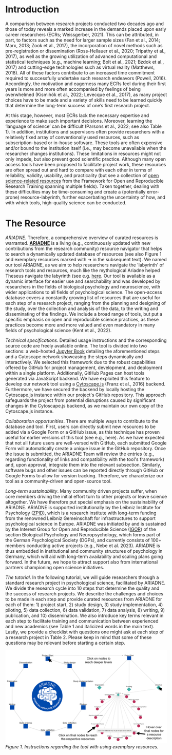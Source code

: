 # Introduction

A comparison between research projects conducted two decades ago and those of today reveals a marked increase in the demands placed upon early career researchers (ECRs; Weissgerber, 2021). This can be attributed, in part, to factors such as the need for larger sample sizes (Fan et al., 2014; Marx, 2013; Zook et al., 2017), the incorporation of novel methods such as pre-registration or dissemination (Ross-Hellauer et al., 2020; Tripathy et al., 2017), as well as the growing utilization of advanced computational and statistical techniques (e.g., machine learning; Bolt et al., 2021; Bzdok et al., 2017) and cutting-edge technologies such as virtual reality (Matthews, 2018). All of these factors contribute to an increased time commitment required to successfully undertake such research endeavors (Powell, 2016). Accordingly, the motivation and eagerness many ECRs feel during their first years is more and more often accompanied by feelings of being overwhelmed (Kismihók et al., 2022; Levecque et al., 2017), as many project choices have to be made and a variety of skills need to be learned quickly that determine the long-term success of one’s first research project. 

At this stage, however, most ECRs lack the necessary expertise and experience to make such important decisions. Moreover, learning the ‘language of science’ can be difficult (Parsons et al., 2022; see also Table 1). In addition, institutions and supervisors often provide researchers with a relatively fixed array of conventionally used resources, such as subscription-based or in-house software. These tools are often expensive and/or bound to the institution itself (i.e., may become unavailable when the researcher changes institutions). These limitations in resources might not only impede, but also prevent good scientific practice. Although many open access tools have been proposed to facilitate project work, these resources are often spread out and hard to compare with each other in terms of reliability, validity, usability, and practicality (but see a collection of [open science-related resources](https://forrt.org/resources/) from the Framework for Open and Reproducible Research Training spanning multiple fields). Taken together, dealing with these difficulties may be time-consuming and create a (potentially error-prone) resource-labyrinth, further exacerbating the uncertainty of how, and with which tools, high-quality science can be conducted.

# The Resource

_ARIADNE_. Therefore, a comprehensive overview of curated resources is warranted. [**ARIADNE**](https://igor-biodgps.github.io/ARIADNE/graph/graph.html) is a living (e.g., continuously updated with new contributions from the research community) resource navigator that helps to search a dynamically updated database of resources (see also Figure 1 and exemplary resources marked with ➜ in the subsequent text). We named our tool ARIADNE, as we aim to help researchers navigate the 'labyrinth' of research tools and resources, much like the mythological Ariadne helped Theseus navigate the labyrinth (see e.g. [here](https://doi.org/10.1093/acrefore/9780199381135.013.722). Our tool is available as a dynamic interface for easier use and searchability and was developed by researchers in the fields of biological psychology and neuroscience, with wider applications to all fields of psychological science. The open-access database covers a constantly growing list of resources that are useful for each step of a research project, ranging from the planning and designing of the study, over the collection and analysis of the data, to the writing and disseminating of the findings. We include a broad range of tools, but put a specific  emphasis on open and reproducible science practices, as these practices become more and more valued and even mandatory in many fields of psychological science (Kent et al., 2022). 

_Technical specifications_. Detailed usage instructions and the corresponding source code are freely available online. The tool is divided into two sections: a web-hosted [Jupyter Book](https://zenodo.org/doi/10.5281/zenodo.2561065) detailing the aforementioned steps and a Cytoscape network showcasing the steps dynamically and interactively. We selected this framework due to the robust capabilities offered by GitHub for project management, development, and deployment within a single platform. Additionally, GitHub Pages can host tools generated via JavaScript backend. We have exploited this feature to develop our network tool using a [Cytoscape.js](https://js.cytoscape.org/) (Franz et al., 2016) backend. Furthermore, we have secured the backend by locally hosting the Cytoscape.js instance within our project's GitHub repository. This approach safeguards the project from potential disruptions caused by significant changes in the Cytoscape.js backend, as we maintain our own copy of the Cytoscape.js instance.

_Collaboration opportunities_. There are multiple ways to contribute to the database and tool. First, users can directly submit new resources to be added via a Google Form or a GitHub issue, as this technique has proven useful for earlier versions of this tool (see e.g., here). As we have expected that not all future users are well-versed with GitHub, each submitted Google Form will automatically create a unique issue in the GitHub repository. Once the issue is submitted, the ARIADNE Team will review the entries (e.g., regarding functionality of links and compatibility with the tool's framework) and, upon approval, integrate them into the relevant subsection. Similarly, software bugs and other issues can be reported directly through GitHub or Google Forms to allow for version tracking. Therefore, we characterize our tool as a community-driven and open-source tool.

_Long-term sustainability_. Many community driven projects suffer, when core members driving the initial effort turn to other projects or leave science altogether. We have therefore put special emphasis on the sustainability of ARIADNE. ARIADNE is supported institutionally by the Leibniz Institute for Psychology ([ZPID](https://leibniz-psychology.org/)), which is a research institute with long-term funding from the renowned Leibniz Gemeinschaft for infrastructures to support psychological science in Europe. ARIADNE was initiated by and is sustained by the Interest Group for Open and Reproducible Science ([IGOR](https://www.dgps.de/fachgruppen/fgbi/aktivitaeten-der-fachgruppe/igor/)) of the section Biological Psychology and Neuropsychology, which forms part of the German Psychological Society (DGPs), and currently consists of 100+ members conducting active projects (e.g., Nebe et al. 2023). ARIADNE is thus embedded in institutional and community structures of psychology in Germany, which will aid with long-term availability and scaling plans going forward. In the future, we hope to attract support also from international partners championing open science initiatives.

_The tutorial_. In the following tutorial, we will guide researchers through a standard research project in psychological science, facilitated by ARIADNE. We divide the research cycle into 10 steps that determine the quality and the success of research projects. We describe the challenges and choices to be made in each step and provide curated resources from ARIADNE for each of them: 1) project start, 2) study design, 3) study implementation, 4) piloting, 5) data collection, 6) data validation, 7) data analysis, 8) writing, 9) publication, and 10) dissemination. We also introduce key terms relevant in each step to facilitate training and communication between experienced and new academics (see Table 1 and italicized words in the main text). Lastly, we provide a checklist with questions one might ask at each step of a research project in Table 2. Please keep in mind that some of these questions may be relevant before starting a certain step.

![ARIADNE instructions](https://raw.githubusercontent.com/IGOR-bioDGPs/ARIADNE/master/ariadne/instructions_ARIADNE_new.png)
_Figure 1. Instructions regarding the tool with using exemplary resources._
